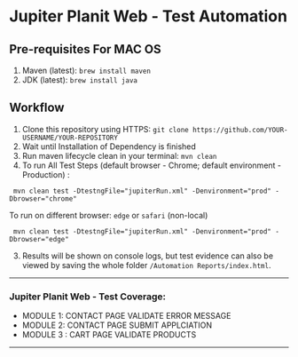 # Jupiter Planit Web - Test Automation
## Pre-requisites For MAC OS
1. Maven (latest):  `brew install maven`
2. JDK (latest):  `brew install java`
## Workflow
1. Clone this repository using HTTPS:  `git clone https://github.com/YOUR-USERNAME/YOUR-REPOSITORY`
2. Wait until Installation of Dependency is finished
3. Run maven lifecycle clean in your terminal:  `mvn clean`
4. To run All Test Steps (default browser - Chrome; default environment - Production) :
```
 mvn clean test -DtestngFile="jupiterRun.xml" -Denvironment="prod" -Dbrowser="chrome" 
```
To run on different browser: `edge` or `safari` (non-local)
```
 mvn clean test -DtestngFile="jupiterRun.xml" -Denvironment="prod" -Dbrowser="edge" 
```
3. Results will be shown on console logs, but test evidence can also be viewed by saving the whole folder  `/Automation Reports/index.html`.


-----------------

### Jupiter Planit Web -  Test Coverage:
- MODULE 1: CONTACT PAGE VALIDATE ERROR MESSAGE
- MODULE 2: CONTACT PAGE SUBMIT APPLCIATION
- MODULE 3 : CART PAGE VALIDATE PRODUCTS

-----------------
